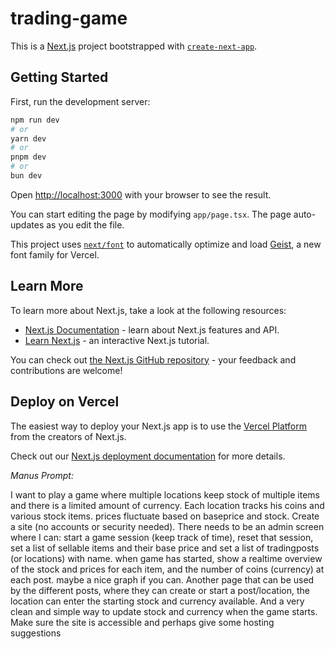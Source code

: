# trading-game
This is a [Next.js](https://nextjs.org) project bootstrapped with [`create-next-app`](https://nextjs.org/docs/app/api-reference/cli/create-next-app).

## Getting Started

First, run the development server:

```bash
npm run dev
# or
yarn dev
# or
pnpm dev
# or
bun dev
```

Open [http://localhost:3000](http://localhost:3000) with your browser to see the result.

You can start editing the page by modifying `app/page.tsx`. The page auto-updates as you edit the file.

This project uses [`next/font`](https://nextjs.org/docs/app/building-your-application/optimizing/fonts) to automatically optimize and load [Geist](https://vercel.com/font), a new font family for Vercel.

## Learn More

To learn more about Next.js, take a look at the following resources:

- [Next.js Documentation](https://nextjs.org/docs) - learn about Next.js features and API.
- [Learn Next.js](https://nextjs.org/learn) - an interactive Next.js tutorial.

You can check out [the Next.js GitHub repository](https://github.com/vercel/next.js) - your feedback and contributions are welcome!

## Deploy on Vercel

The easiest way to deploy your Next.js app is to use the [Vercel Platform](https://vercel.com/new?utm_medium=default-template&filter=next.js&utm_source=create-next-app&utm_campaign=create-next-app-readme) from the creators of Next.js.

Check out our [Next.js deployment documentation](https://nextjs.org/docs/app/building-your-application/deploying) for more details.



_Manus Prompt:_

I want to play a game where multiple locations keep stock of multiple items and there is a limited amount of currency. Each location tracks his coins and various stock items. prices fluctuate based on baseprice and stock. 
Create a site (no accounts or security needed). 
There needs to be an admin screen where I can: start a game session (keep track of time), reset that session, set a list of sellable items and their base price and set a list of tradingposts (or locations) with name. 
when game has started, show a realtime overview of the stock and prices for each item, and the number of coins (currency) at each post. maybe a nice graph if you can. 
Another page that can be used by the different posts, where they can create or start a post/location, the location can enter the starting stock and currency available. And a very clean and simple way to update stock and currency when the game starts. 
Make sure the site is accessible and perhaps give some hosting suggestions
